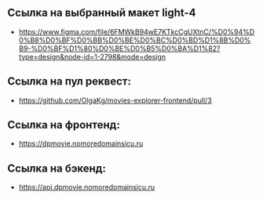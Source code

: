 ## Ссылка на выбранный макет light-4
* https://www.figma.com/file/6FMWkB94wE7KTkcCgUXtnC/%D0%94%D0%B8%D0%BF%D0%BB%D0%BE%D0%BC%D0%BD%D1%8B%D0%B9-%D0%BF%D1%80%D0%BE%D0%B5%D0%BA%D1%82?type=design&node-id=1-2798&mode=design

## Ссылка на пул реквест: 
* https://github.com/OlgaKg/movies-explorer-frontend/pull/3

## Ссылка на фронтенд: 
* https://dpmovie.nomoredomainsicu.ru

## Ссылка на бэкенд: 
* https://api.dpmovie.nomoredomainsicu.ru